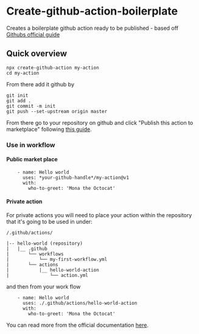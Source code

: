 # Create-github-action-boilerplate

Creates a boilerplate github action ready to be published - based off [Githubs official guide ](https://help.github.com/en/actions/automating-your-workflow-with-github-actions/creating-a-javascript-action#commit-and-push-your-action-to-github)

## Quick overview

```
npx create-github-action my-action
cd my-action
```

From there add it github by

```
git init
git add .
git commit -m init
git push --set-upstream origin master
```

From there go to your repository on github and click "Publish this action to marketplace" following
[this guide](https://help.github.com/en/actions/automating-your-workflow-with-github-actions/publishing-actions-in-github-marketplace#publishing-an-action).

### Use in workflow

#### Public market place

```
    - name: Hello world
      uses: *your-github-handle*/my-action@v1
      with:
        who-to-greet: 'Mona the Octocat'
```

#### Private action

For private actions you will need to place your action within the repository that it's going to be used in under:

`/.github/actions/`

```
|-- hello-world (repository)
|   |__ .github
|       └── workflows
|           └── my-first-workflow.yml
|       └── actions
|           |__ hello-world-action
|               └── action.yml
```

and then from your work flow

```
    - name: Hello world
      uses: ./.github/actions/hello-world-action
      with:
        who-to-greet: 'Mona the Octocat'
```

You can read more from the official documentation [here](https://help.github.com/en/actions/automating-your-workflow-with-github-actions/configuring-a-workflow#referencing-actions-in-your-workflow).
